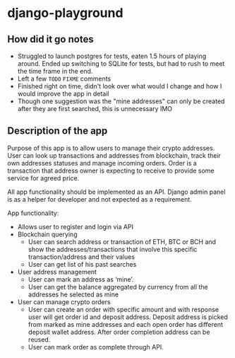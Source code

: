 # django-playground

## How did it go notes

- Struggled to launch postgres for tests, eaten 1.5 hours of playing around. Ended up switching to SQLite for tests, but had to rush to meet the time frame in the end.
- Left a few `TODO` `FIXME` comments
- Finished right on time, didn't look over what would I change and how I would improve the app in detail
- Though one suggestion was the "mine addresses" can only be created after they are first searched, this is unnecessary IMO


## Description of the app
Purpose of this app is to allow users to manage their crypto addresses. User can look up transactions and addresses from blockchain, track their own addresses statuses and manage incoming orders. Order is a transaction that address owner is expecting to receive to provide some service for agreed price.

All app functionality should be implemented as an API. Django admin panel is as a helper for developer and not expected as a requirement.

App functionality:
* Allows user to register and login via API
* Blockchain querying
	* User can search address or transaction of ETH, BTC or BCH and show the addresses/transactions that involve this specific transaction/address and their values
	* User can get list of his past searches
* User address management
	* User can mark an address as ‘mine’.
	* User can get the balance aggregated by currency from all the addresses he selected as mine
* User can manage crypto orders
	* User can create an order with specific amount and with response user will get order id and deposit address. Deposit address is picked from marked as mine addresses and each open order has different deposit wallet address. After order completion address can be reused.
	* User can mark order as complete through API.
